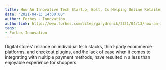 ```yaml
---
title: How An Innovative Tech Startup, Bolt, Is Helping Online Retailers Win In Ecommerce
date: "2021-04-13 14:00:00"
author: Forbes - Innovation
authorlink: https://www.forbes.com/sites/garydrenik/2021/04/13/how-an-innovative-tech-startup-bolt-is-helping-online-retailers-win-in-ecommerce/
tags:
- Forbes-Innovation
---
```

Digital stores’ reliance on individual tech stacks, third-party ecommerce platforms, and checkout plugins, and the lack of ease when it comes to integrating with multiple payment methods, have resulted in a less than enjoyable experience for shoppers.